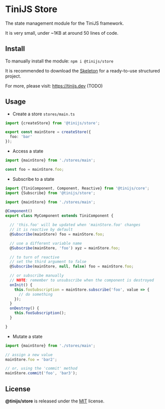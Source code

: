 # TiniJS Store 

The state management module for the TiniJS framework.

It is very small, under ~1KB at around 50 lines of code.

## Install

To manually install the module: `npm i @tinijs/store`

It is recommended to download the [Skeleton](https://github.com/tinijs/skeleton) for a ready-to-use structured project.

For more, please visit: <https://tinijs.dev> (TODO)

## Usage

- Create a store `stores/main.ts`

```ts
import {createStore} from '@tinijs/store';

export const mainStore = createStore({
  foo: 'bar'
});

```

- Access a state

```ts
import {mainStore} from './stores/main';

const foo = mainStore.foo;
```

- Subscribe to a state

```ts
import {TiniComponent, Component, Reactive} from '@tinijs/core';
import {Subscribe} from '@tinijs/store';

import {mainStore} from './stores/main';

@Component()
export class MyComponent extends TiniComponent {

  // 'this.foo' will be updated when 'mainStore.foo' changes
  // it is reactive by default
  @Subscribe(mainStore) foo = mainStore.foo;

  // use a different variable name
  @Subscribe(mainStore, 'foo') xyz = mainStore.foo;

  // to turn of reactive
  // set the third argument to false
  @Subscribe(mainStore, null, false) foo = mainStore.foo;

  // or subscribe manually
  // NOTE: remember to unsubscribe when the component is destroyed
  onInit() {
    this.fooSubscription = mainStore.subscribe('foo', value => {
      // do something
    });
  }
  onDestroy() {
    this.fooSubscription();
  }

}
```

- Mutate a state

```ts
import {mainStore} from './stores/main';

// assign a new value
mainStore.foo = 'bar2';

// or, using the 'commit' method
mainStore.commit('foo', 'bar3');
```

## License

**@tinijs/store** is released under the [MIT](./LICENSE) license.
